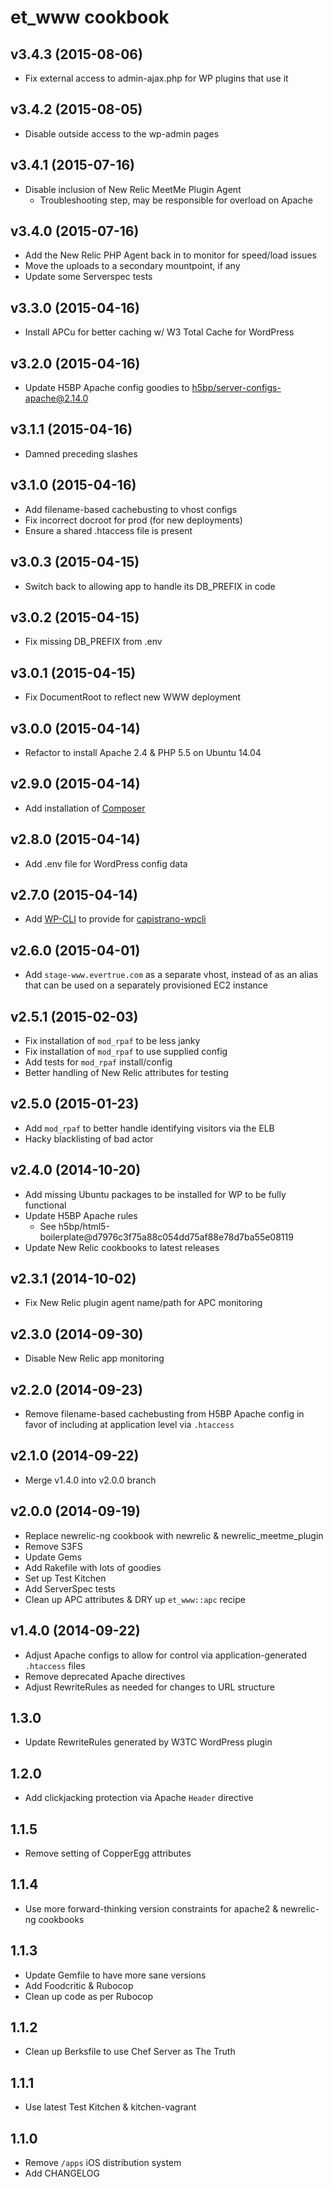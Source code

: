 et_www cookbook
===============

v3.4.3 (2015-08-06)
-------------------

* Fix external access to admin-ajax.php for WP plugins that use it

v3.4.2 (2015-08-05)
-------------------

* Disable outside access to the wp-admin pages

v3.4.1 (2015-07-16)
-------------------

* Disable inclusion of New Relic MeetMe Plugin Agent
    - Troubleshooting step, may be responsible for overload on Apache

v3.4.0 (2015-07-16)
-------------------

* Add the New Relic PHP Agent back in to monitor for speed/load issues
* Move the uploads to a secondary mountpoint, if any
* Update some Serverspec tests

v3.3.0 (2015-04-16)
-------------------

* Install APCu for better caching w/ W3 Total Cache for WordPress

v3.2.0 (2015-04-16)
-------------------

* Update H5BP Apache config goodies to [h5bp/server-configs-apache@2.14.0](https://github.com/h5bp/server-configs-apache/blob/2.14.0/dist/.htaccess)

v3.1.1 (2015-04-16)
-------------------

* Damned preceding slashes

v3.1.0 (2015-04-16)
-------------------

* Add filename-based cachebusting to vhost configs
* Fix incorrect docroot for prod (for new deployments)
* Ensure a shared .htaccess file is present

v3.0.3 (2015-04-15)
-------------------

* Switch back to allowing app to handle its DB_PREFIX in code

v3.0.2 (2015-04-15)
-------------------

* Fix missing DB_PREFIX from .env

v3.0.1 (2015-04-15)
-------------------

* Fix DocumentRoot to reflect new WWW deployment

v3.0.0 (2015-04-14)
-------------------

* Refactor to install Apache 2.4 & PHP 5.5 on Ubuntu 14.04

v2.9.0 (2015-04-14)
-------------------

* Add installation of [Composer](https://getcomposer.org)

v2.8.0 (2015-04-14)
-------------------

* Add .env file for WordPress config data

v2.7.0 (2015-04-14)
-------------------

* Add [WP-CLI](http://wp-cli.org) to provide for [capistrano-wpcli](https://github.com/lavmeiker/capistrano-wpcli)

v2.6.0 (2015-04-01)
-------------------

* Add `stage-www.evertrue.com` as a separate vhost, instead of as an alias that can be used on a separately provisioned EC2 instance

v2.5.1 (2015-02-03)
-------------------

* Fix installation of `mod_rpaf` to be less janky
* Fix installation of `mod_rpaf` to use supplied config
* Add tests for `mod_rpaf` install/config
* Better handling of New Relic attributes for testing

v2.5.0 (2015-01-23)
-------------------

* Add `mod_rpaf` to better handle identifying visitors via the ELB
* Hacky blacklisting of bad actor

v2.4.0 (2014-10-20)
-------------------

* Add missing Ubuntu packages to be installed for WP to be fully functional
* Update H5BP Apache rules
    - See h5bp/html5-boilerplate@d7976c3f75a88c054dd75af88e78d7ba55e08119
* Update New Relic cookbooks to latest releases

v2.3.1 (2014-10-02)
-------------------

* Fix New Relic plugin agent name/path for APC monitoring

v2.3.0 (2014-09-30)
-------------------

* Disable New Relic app monitoring

v2.2.0 (2014-09-23)
-------------------

* Remove filename-based cachebusting from H5BP Apache config in favor of including at application level via `.htaccess`

v2.1.0 (2014-09-22)
-------------------

* Merge v1.4.0 into v2.0.0 branch

v2.0.0 (2014-09-19)
------------------

* Replace newrelic-ng cookbook with newrelic & newrelic_meetme_plugin
* Remove S3FS
* Update Gems
* Add Rakefile with lots of goodies
* Set up Test Kitchen
* Add ServerSpec tests
* Clean up APC attributes & DRY up `et_www::apc` recipe

v1.4.0 (2014-09-22)
-------------------

* Adjust Apache configs to allow for control via application-generated `.htaccess` files
* Remove deprecated Apache directives
* Adjust RewriteRules as needed for changes to URL structure

1.3.0
-----

* Update RewriteRules generated by W3TC WordPress plugin

1.2.0
-----

* Add clickjacking protection via Apache `Header` directive

1.1.5
-----

* Remove setting of CopperEgg attributes

1.1.4
-----

* Use more forward-thinking version constraints for apache2 & newrelic-ng cookbooks

1.1.3
-----

* Update Gemfile to have more sane versions
* Add Foodcritic & Rubocop
* Clean up code as per Rubocop

1.1.2
-----

* Clean up Berksfile to use Chef Server as The Truth

1.1.1
-----

* Use latest Test Kitchen & kitchen-vagrant

1.1.0
-----

* Remove `/apps` iOS distribution system
* Add CHANGELOG
